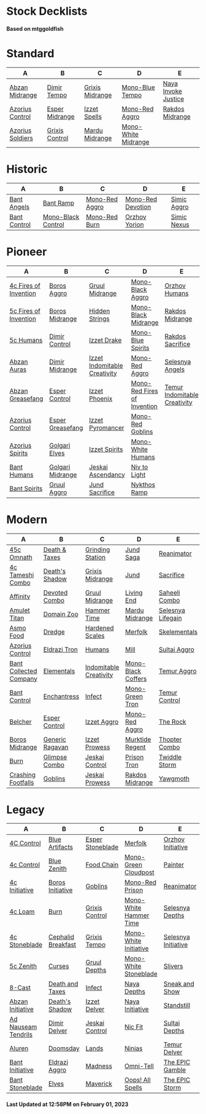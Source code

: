 # Stock Decklists
#### Based on mtggoldfish


# Standard

|                                 A                                  |                               B                                |                                C                                 |                                    D                                     |                                    E                                     |
|--------------------------------------------------------------------|----------------------------------------------------------------|------------------------------------------------------------------|--------------------------------------------------------------------------|--------------------------------------------------------------------------|
|[Abzan Midrange](./mtggoldfish/Standard/decks/Abzan_Midrange.md)    |[Dimir Tempo](./mtggoldfish/Standard/decks/Dimir_Tempo.md)      |[Grixis Midrange](./mtggoldfish/Standard/decks/Grixis_Midrange.md)|[Mono-Blue Tempo](./mtggoldfish/Standard/decks/Mono-Blue_Tempo.md)        |[Naya Invoke Justice](./mtggoldfish/Standard/decks/Naya_Invoke_Justice.md)|
|[Azorius Control](./mtggoldfish/Standard/decks/Azorius_Control.md)  |[Esper Midrange](./mtggoldfish/Standard/decks/Esper_Midrange.md)|[Izzet Spells](./mtggoldfish/Standard/decks/Izzet_Spells.md)      |[Mono-Red Aggro](./mtggoldfish/Standard/decks/Mono-Red_Aggro.md)          |[Rakdos Midrange](./mtggoldfish/Standard/decks/Rakdos_Midrange.md)        |
|[Azorius Soldiers](./mtggoldfish/Standard/decks/Azorius_Soldiers.md)|[Grixis Control](./mtggoldfish/Standard/decks/Grixis_Control.md)|[Mardu Midrange](./mtggoldfish/Standard/decks/Mardu_Midrange.md)  |[Mono-White Midrange](./mtggoldfish/Standard/decks/Mono-White_Midrange.md)|                                                                          |


# Historic

|                             A                              |                                   B                                    |                               C                                |                                  D                                   |                            E                             |
|------------------------------------------------------------|------------------------------------------------------------------------|----------------------------------------------------------------|----------------------------------------------------------------------|----------------------------------------------------------|
|[Bant Angels](./mtggoldfish/Historic/decks/Bant_Angels.md)  |[Bant Ramp](./mtggoldfish/Historic/decks/Bant_Ramp.md)                  |[Mono-Red Aggro](./mtggoldfish/Historic/decks/Mono-Red_Aggro.md)|[Mono-Red Devotion](./mtggoldfish/Historic/decks/Mono-Red_Devotion.md)|[Simic Aggro](./mtggoldfish/Historic/decks/Simic_Aggro.md)|
|[Bant Control](./mtggoldfish/Historic/decks/Bant_Control.md)|[Mono-Black Control](./mtggoldfish/Historic/decks/Mono-Black_Control.md)|[Mono-Red Burn](./mtggoldfish/Historic/decks/Mono-Red_Burn.md)  |[Orzhov Yorion](./mtggoldfish/Historic/decks/Orzhov_Yorion.md)        |[Simic Nexus](./mtggoldfish/Historic/decks/Simic_Nexus.md)|


# Pioneer

|                                      A                                      |                                 B                                 |                                             C                                             |                                            D                                            |                                             E                                             |
|-----------------------------------------------------------------------------|-------------------------------------------------------------------|-------------------------------------------------------------------------------------------|-----------------------------------------------------------------------------------------|-------------------------------------------------------------------------------------------|
|[4c Fires of Invention](./mtggoldfish/Pioneer/decks/4c_Fires_of_Invention.md)|[Boros Aggro](./mtggoldfish/Pioneer/decks/Boros_Aggro.md)          |[Gruul Midrange](./mtggoldfish/Pioneer/decks/Gruul_Midrange.md)                            |[Mono-Black Aggro](./mtggoldfish/Pioneer/decks/Mono-Black_Aggro.md)                      |[Orzhov Humans](./mtggoldfish/Pioneer/decks/Orzhov_Humans.md)                              |
|[5c Fires of Invention](./mtggoldfish/Pioneer/decks/5c_Fires_of_Invention.md)|[Boros Midrange](./mtggoldfish/Pioneer/decks/Boros_Midrange.md)    |[Hidden Strings](./mtggoldfish/Pioneer/decks/Hidden_Strings.md)                            |[Mono-Black Midrange](./mtggoldfish/Pioneer/decks/Mono-Black_Midrange.md)                |[Rakdos Midrange](./mtggoldfish/Pioneer/decks/Rakdos_Midrange.md)                          |
|[5c Humans](./mtggoldfish/Pioneer/decks/5c_Humans.md)                        |[Dimir Control](./mtggoldfish/Pioneer/decks/Dimir_Control.md)      |[Izzet Drake](./mtggoldfish/Pioneer/decks/Izzet_Drake.md)                                  |[Mono-Blue Spirits](./mtggoldfish/Pioneer/decks/Mono-Blue_Spirits.md)                    |[Rakdos Sacrifice](./mtggoldfish/Pioneer/decks/Rakdos_Sacrifice.md)                        |
|[Abzan Auras](./mtggoldfish/Pioneer/decks/Abzan_Auras.md)                    |[Dimir Midrange](./mtggoldfish/Pioneer/decks/Dimir_Midrange.md)    |[Izzet Indomitable Creativity](./mtggoldfish/Pioneer/decks/Izzet_Indomitable_Creativity.md)|[Mono-Red Aggro](./mtggoldfish/Pioneer/decks/Mono-Red_Aggro.md)                          |[Selesnya Angels](./mtggoldfish/Pioneer/decks/Selesnya_Angels.md)                          |
|[Abzan Greasefang](./mtggoldfish/Pioneer/decks/Abzan_Greasefang.md)          |[Esper Control](./mtggoldfish/Pioneer/decks/Esper_Control.md)      |[Izzet Phoenix](./mtggoldfish/Pioneer/decks/Izzet_Phoenix.md)                              |[Mono-Red Fires of Invention](./mtggoldfish/Pioneer/decks/Mono-Red_Fires_of_Invention.md)|[Temur Indomitable Creativity](./mtggoldfish/Pioneer/decks/Temur_Indomitable_Creativity.md)|
|[Azorius Control](./mtggoldfish/Pioneer/decks/Azorius_Control.md)            |[Esper Greasefang](./mtggoldfish/Pioneer/decks/Esper_Greasefang.md)|[Izzet Pyromancer](./mtggoldfish/Pioneer/decks/Izzet_Pyromancer.md)                        |[Mono-Red Goblins](./mtggoldfish/Pioneer/decks/Mono-Red_Goblins.md)                      |                                                                                           |
|[Azorius Spirits](./mtggoldfish/Pioneer/decks/Azorius_Spirits.md)            |[Golgari Elves](./mtggoldfish/Pioneer/decks/Golgari_Elves.md)      |[Izzet Spirits](./mtggoldfish/Pioneer/decks/Izzet_Spirits.md)                              |[Mono-White Humans](./mtggoldfish/Pioneer/decks/Mono-White_Humans.md)                    |                                                                                           |
|[Bant Humans](./mtggoldfish/Pioneer/decks/Bant_Humans.md)                    |[Golgari Midrange](./mtggoldfish/Pioneer/decks/Golgari_Midrange.md)|[Jeskai Ascendancy](./mtggoldfish/Pioneer/decks/Jeskai_Ascendancy.md)                      |[Niv to Light](./mtggoldfish/Pioneer/decks/Niv_to_Light.md)                              |                                                                                           |
|[Bant Spirits](./mtggoldfish/Pioneer/decks/Bant_Spirits.md)                  |[Gruul Aggro](./mtggoldfish/Pioneer/decks/Gruul_Aggro.md)          |[Jund Sacrifice](./mtggoldfish/Pioneer/decks/Jund_Sacrifice.md)                            |[Nykthos Ramp](./mtggoldfish/Pioneer/decks/Nykthos_Ramp.md)                              |                                                                                           |


# Modern

|                                      A                                       |                               B                                |                                      C                                       |                                  D                                   |                                 E                                  |
|------------------------------------------------------------------------------|----------------------------------------------------------------|------------------------------------------------------------------------------|----------------------------------------------------------------------|--------------------------------------------------------------------|
|[45c Omnath](./mtggoldfish/Modern/decks/45c_Omnath.md)                        |[Death & Taxes](./mtggoldfish/Modern/decks/Death_&_Taxes.md)    |[Grinding Station](./mtggoldfish/Modern/decks/Grinding_Station.md)            |[Jund Saga](./mtggoldfish/Modern/decks/Jund_Saga.md)                  |[Reanimator](./mtggoldfish/Modern/decks/Reanimator.md)              |
|[4c Tameshi Combo](./mtggoldfish/Modern/decks/4c_Tameshi_Combo.md)            |[Death's Shadow](./mtggoldfish/Modern/decks/Death's_Shadow.md)  |[Grixis Midrange](./mtggoldfish/Modern/decks/Grixis_Midrange.md)              |[Jund](./mtggoldfish/Modern/decks/Jund.md)                            |[Sacrifice](./mtggoldfish/Modern/decks/Sacrifice.md)                |
|[Affinity](./mtggoldfish/Modern/decks/Affinity.md)                            |[Devoted Combo](./mtggoldfish/Modern/decks/Devoted_Combo.md)    |[Gruul Midrange](./mtggoldfish/Modern/decks/Gruul_Midrange.md)                |[Living End](./mtggoldfish/Modern/decks/Living_End.md)                |[Saheeli Combo](./mtggoldfish/Modern/decks/Saheeli_Combo.md)        |
|[Amulet Titan](./mtggoldfish/Modern/decks/Amulet_Titan.md)                    |[Domain Zoo](./mtggoldfish/Modern/decks/Domain_Zoo.md)          |[Hammer Time](./mtggoldfish/Modern/decks/Hammer_Time.md)                      |[Mardu Midrange](./mtggoldfish/Modern/decks/Mardu_Midrange.md)        |[Selesnya Lifegain](./mtggoldfish/Modern/decks/Selesnya_Lifegain.md)|
|[Asmo Food](./mtggoldfish/Modern/decks/Asmo_Food.md)                          |[Dredge](./mtggoldfish/Modern/decks/Dredge.md)                  |[Hardened Scales](./mtggoldfish/Modern/decks/Hardened_Scales.md)              |[Merfolk](./mtggoldfish/Modern/decks/Merfolk.md)                      |[Skelementals](./mtggoldfish/Modern/decks/Skelementals.md)          |
|[Azorius Control](./mtggoldfish/Modern/decks/Azorius_Control.md)              |[Eldrazi Tron](./mtggoldfish/Modern/decks/Eldrazi_Tron.md)      |[Humans](./mtggoldfish/Modern/decks/Humans.md)                                |[Mill](./mtggoldfish/Modern/decks/Mill.md)                            |[Sultai Aggro](./mtggoldfish/Modern/decks/Sultai_Aggro.md)          |
|[Bant Collected Company](./mtggoldfish/Modern/decks/Bant_Collected_Company.md)|[Elementals](./mtggoldfish/Modern/decks/Elementals.md)          |[Indomitable Creativity](./mtggoldfish/Modern/decks/Indomitable_Creativity.md)|[Mono-Black Coffers](./mtggoldfish/Modern/decks/Mono-Black_Coffers.md)|[Temur Aggro](./mtggoldfish/Modern/decks/Temur_Aggro.md)            |
|[Bant Control](./mtggoldfish/Modern/decks/Bant_Control.md)                    |[Enchantress](./mtggoldfish/Modern/decks/Enchantress.md)        |[Infect](./mtggoldfish/Modern/decks/Infect.md)                                |[Mono-Green Tron](./mtggoldfish/Modern/decks/Mono-Green_Tron.md)      |[Temur Control](./mtggoldfish/Modern/decks/Temur_Control.md)        |
|[Belcher](./mtggoldfish/Modern/decks/Belcher.md)                              |[Esper Control](./mtggoldfish/Modern/decks/Esper_Control.md)    |[Izzet Aggro](./mtggoldfish/Modern/decks/Izzet_Aggro.md)                      |[Mono-Red Aggro](./mtggoldfish/Modern/decks/Mono-Red_Aggro.md)        |[The Rock](./mtggoldfish/Modern/decks/The_Rock.md)                  |
|[Boros Midrange](./mtggoldfish/Modern/decks/Boros_Midrange.md)                |[Generic Ragavan](./mtggoldfish/Modern/decks/Generic_Ragavan.md)|[Izzet Prowess](./mtggoldfish/Modern/decks/Izzet_Prowess.md)                  |[Murktide Regent](./mtggoldfish/Modern/decks/Murktide_Regent.md)      |[Thopter Combo](./mtggoldfish/Modern/decks/Thopter_Combo.md)        |
|[Burn](./mtggoldfish/Modern/decks/Burn.md)                                    |[Glimpse Combo](./mtggoldfish/Modern/decks/Glimpse_Combo.md)    |[Jeskai Control](./mtggoldfish/Modern/decks/Jeskai_Control.md)                |[Prison Tron](./mtggoldfish/Modern/decks/Prison_Tron.md)              |[Twiddle Storm](./mtggoldfish/Modern/decks/Twiddle_Storm.md)        |
|[Crashing Footfalls](./mtggoldfish/Modern/decks/Crashing_Footfalls.md)        |[Goblins](./mtggoldfish/Modern/decks/Goblins.md)                |[Jeskai Prowess](./mtggoldfish/Modern/decks/Jeskai_Prowess.md)                |[Rakdos Midrange](./mtggoldfish/Modern/decks/Rakdos_Midrange.md)      |[Yawgmoth](./mtggoldfish/Modern/decks/Yawgmoth.md)                  |


# Legacy

|                                   A                                    |                                  B                                   |                                C                                 |                                      D                                       |                                   E                                    |
|------------------------------------------------------------------------|----------------------------------------------------------------------|------------------------------------------------------------------|------------------------------------------------------------------------------|------------------------------------------------------------------------|
|[4C Control](./mtggoldfish/Legacy/decks/4C_Control.md)                  |[Blue Artifacts](./mtggoldfish/Legacy/decks/Blue_Artifacts.md)        |[Esper Stoneblade](./mtggoldfish/Legacy/decks/Esper_Stoneblade.md)|[Merfolk](./mtggoldfish/Legacy/decks/Merfolk.md)                              |[Orzhov Initiative](./mtggoldfish/Legacy/decks/Orzhov_Initiative.md)    |
|[4c Control](./mtggoldfish/Legacy/decks/4c_Control.md)                  |[Blue Zenith](./mtggoldfish/Legacy/decks/Blue_Zenith.md)              |[Food Chain](./mtggoldfish/Legacy/decks/Food_Chain.md)            |[Mono-Green Cloudpost](./mtggoldfish/Legacy/decks/Mono-Green_Cloudpost.md)    |[Painter](./mtggoldfish/Legacy/decks/Painter.md)                        |
|[4c Initiative](./mtggoldfish/Legacy/decks/4c_Initiative.md)            |[Boros Initiative](./mtggoldfish/Legacy/decks/Boros_Initiative.md)    |[Goblins](./mtggoldfish/Legacy/decks/Goblins.md)                  |[Mono-Red Prison](./mtggoldfish/Legacy/decks/Mono-Red_Prison.md)              |[Reanimator](./mtggoldfish/Legacy/decks/Reanimator.md)                  |
|[4c Loam](./mtggoldfish/Legacy/decks/4c_Loam.md)                        |[Burn](./mtggoldfish/Legacy/decks/Burn.md)                            |[Grixis Control](./mtggoldfish/Legacy/decks/Grixis_Control.md)    |[Mono-White Hammer Time](./mtggoldfish/Legacy/decks/Mono-White_Hammer_Time.md)|[Selesnya Depths](./mtggoldfish/Legacy/decks/Selesnya_Depths.md)        |
|[4c Stoneblade](./mtggoldfish/Legacy/decks/4c_Stoneblade.md)            |[Cephalid Breakfast](./mtggoldfish/Legacy/decks/Cephalid_Breakfast.md)|[Grixis Tempo](./mtggoldfish/Legacy/decks/Grixis_Tempo.md)        |[Mono-White Initiative](./mtggoldfish/Legacy/decks/Mono-White_Initiative.md)  |[Selesnya Initiative](./mtggoldfish/Legacy/decks/Selesnya_Initiative.md)|
|[5c Zenith](./mtggoldfish/Legacy/decks/5c_Zenith.md)                    |[Curses](./mtggoldfish/Legacy/decks/Curses.md)                        |[Gruul Depths](./mtggoldfish/Legacy/decks/Gruul_Depths.md)        |[Mono-White Stoneblade](./mtggoldfish/Legacy/decks/Mono-White_Stoneblade.md)  |[Slivers](./mtggoldfish/Legacy/decks/Slivers.md)                        |
|[8-Cast](./mtggoldfish/Legacy/decks/8-Cast.md)                          |[Death and Taxes](./mtggoldfish/Legacy/decks/Death_and_Taxes.md)      |[Infect](./mtggoldfish/Legacy/decks/Infect.md)                    |[Naya Depths](./mtggoldfish/Legacy/decks/Naya_Depths.md)                      |[Sneak and Show](./mtggoldfish/Legacy/decks/Sneak_and_Show.md)          |
|[Abzan Initiative](./mtggoldfish/Legacy/decks/Abzan_Initiative.md)      |[Death's Shadow](./mtggoldfish/Legacy/decks/Death's_Shadow.md)        |[Izzet Delver](./mtggoldfish/Legacy/decks/Izzet_Delver.md)        |[Naya Initiative](./mtggoldfish/Legacy/decks/Naya_Initiative.md)              |[Standstill](./mtggoldfish/Legacy/decks/Standstill.md)                  |
|[Ad Nauseam Tendrils](./mtggoldfish/Legacy/decks/Ad_Nauseam_Tendrils.md)|[Dimir Delver](./mtggoldfish/Legacy/decks/Dimir_Delver.md)            |[Jeskai Control](./mtggoldfish/Legacy/decks/Jeskai_Control.md)    |[Nic Fit](./mtggoldfish/Legacy/decks/Nic_Fit.md)                              |[Sultai Depths](./mtggoldfish/Legacy/decks/Sultai_Depths.md)            |
|[Aluren](./mtggoldfish/Legacy/decks/Aluren.md)                          |[Doomsday](./mtggoldfish/Legacy/decks/Doomsday.md)                    |[Lands](./mtggoldfish/Legacy/decks/Lands.md)                      |[Ninjas](./mtggoldfish/Legacy/decks/Ninjas.md)                                |[Temur Delver](./mtggoldfish/Legacy/decks/Temur_Delver.md)              |
|[Bant Initiative](./mtggoldfish/Legacy/decks/Bant_Initiative.md)        |[Eldrazi Aggro](./mtggoldfish/Legacy/decks/Eldrazi_Aggro.md)          |[Madness](./mtggoldfish/Legacy/decks/Madness.md)                  |[Omni-Tell](./mtggoldfish/Legacy/decks/Omni-Tell.md)                          |[The EPIC Gamble](./mtggoldfish/Legacy/decks/The_EPIC_Gamble.md)        |
|[Bant Stoneblade](./mtggoldfish/Legacy/decks/Bant_Stoneblade.md)        |[Elves](./mtggoldfish/Legacy/decks/Elves.md)                          |[Maverick](./mtggoldfish/Legacy/decks/Maverick.md)                |[Oops! All Spells](./mtggoldfish/Legacy/decks/Oops!_All_Spells.md)            |[The EPIC Storm](./mtggoldfish/Legacy/decks/The_EPIC_Storm.md)          |



#### Last Updated at 12:58PM on February 01, 2023